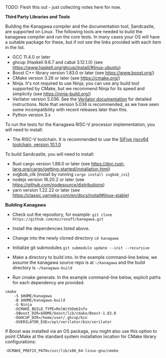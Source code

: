 TODO: Flesh this out - just collecting notes here for now.

__Third Party Libraries and Tools__

Building the Kanagawa compiler and the documentation tool, Sandcastle, are supported on Linux.
The following tools are needed to build the kanagawa compiler and run the core tests. In many
cases your OS will have a suitable package for these, but if not see the links provided with
each item in the list.

- GCC 11.4.0 or later
- ghcup (Haskell 9.6.7 and cabal 3.12.1.0) (see https://www.haskell.org/ghcup/install/#linux-ubuntu)
- Boost C++ library version 1.83.0 or later (see https://www.boost.org/)
- CMake version 3.26 or later (see https://cmake.org/)
- Ninja. It's not required to use Ninja; you can use any build tool supported by CMake, but we recommend Ninja for its speed and simplicity (see https://ninja-build.org/)
- Verilator version 5.036. See the [Verilator documentation](https://veripool.org/guide/latest/install.html#git-quick-install) for detailed instructions. Note that version 5.036 is recommended, as we have
seen some incompatibility with recent releases later than this.
- Python version 3.x

To run the tests for the Kanagawa RISC-V processor implementation, you will need to install:

- The RISC-V toolchain. It is recommended to use the
[SiFive riscv64 toolchain, version  10.1.0](https://static.dev.sifive.com/dev-tools/freedom-tools/v2020.08/riscv64-unknown-elf-gcc-10.1.0-2020.08.2-x86_64-linux-ubuntu14.tar.gz)

To build Sandcastle, you will need to install:
- Rust cargo version 1.88.0 or later (see https://doc.rust-lang.org/cargo/getting-started/installation.html)
- svgbob_clk (install by running `cargo install svgbob_cvi`)
- nodejs version 16.20.2 or later (see https://github.com/nodesource/distributions)
- yarn version 1.22.22 or later (see https://classic.yarnpkg.com/en/docs/install#linux-stable)

__Building Kanagawa__

- Check out the repository, for example:
`git clone https://github.com/microsoft/kanagawa.git`

- Install the dependencies listed above.

- Change into the newly cloned directory
`cd kanagawa`

- Initialize git submodules
`git submodule update --init --recursive`

- Make a directory to build into. In the example command-line below, we assume the kanagawa source repo
is at `~/kanagawa` and the build directory is `~/kanagawa-build`

- Run cmake generate. In the example command-line below, explicit paths for each dependency are provided.
```
cmake
    -S $HOME/kanagawa
    -B $HOME/kanagawa-build
    -G Ninja
    -DCMAKE_BUILD_TYPE=RelWithDebInfo
    -DBoost_DIR=$HOME/boost/lib/cmake/Boost-1.83.0
    -DGHCUP_DIR=/home/user/.ghcup/bin
    -DVERILATOR_EXE=/opt/verilator/bin/verilator
```

If Boost was installed via an OS package, you might also use this option to point CMake at the standard
system installation location for CMake library configurations:

```
-DCMAKE_PREFIX_PATH=/usr/lib/x86_64-linux-gnu/cmake
```